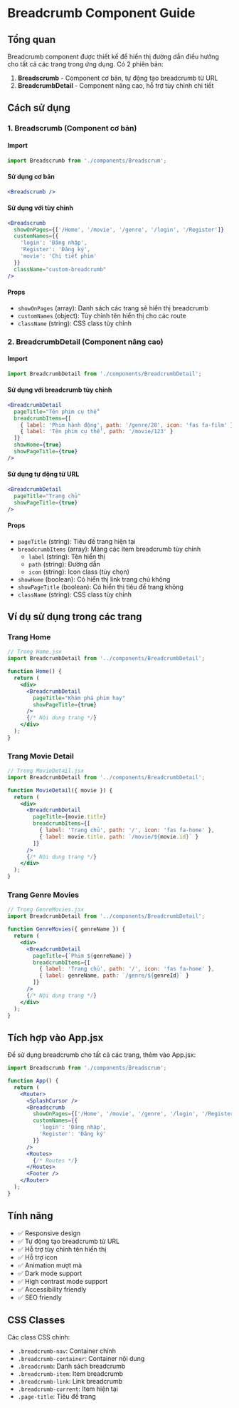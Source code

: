 # Breadcrumb Component Guide

## Tổng quan
Breadcrumb component được thiết kế để hiển thị đường dẫn điều hướng cho tất cả các trang trong ứng dụng. Có 2 phiên bản:

1. **Breadscrumb** - Component cơ bản, tự động tạo breadcrumb từ URL
2. **BreadcrumbDetail** - Component nâng cao, hỗ trợ tùy chỉnh chi tiết

## Cách sử dụng

### 1. Breadscrumb (Component cơ bản)

#### Import
```jsx
import Breadscrumb from './components/Breadscrum';
```

#### Sử dụng cơ bản
```jsx
<Breadscrumb />
```

#### Sử dụng với tùy chỉnh
```jsx
<Breadscrumb 
  showOnPages={['/Home', '/movie', '/genre', '/login', '/Register']}
  customNames={{
    'login': 'Đăng nhập',
    'Register': 'Đăng ký',
    'movie': 'Chi tiết phim'
  }}
  className="custom-breadcrumb"
/>
```

#### Props
- `showOnPages` (array): Danh sách các trang sẽ hiển thị breadcrumb
- `customNames` (object): Tùy chỉnh tên hiển thị cho các route
- `className` (string): CSS class tùy chỉnh

### 2. BreadcrumbDetail (Component nâng cao)

#### Import
```jsx
import BreadcrumbDetail from './components/BreadcrumbDetail';
```

#### Sử dụng với breadcrumb tùy chỉnh
```jsx
<BreadcrumbDetail 
  pageTitle="Tên phim cụ thể"
  breadcrumbItems={[
    { label: 'Phim hành động', path: '/genre/28', icon: 'fas fa-film' },
    { label: 'Tên phim cụ thể', path: '/movie/123' }
  ]}
  showHome={true}
  showPageTitle={true}
/>
```

#### Sử dụng tự động từ URL
```jsx
<BreadcrumbDetail 
  pageTitle="Trang chủ"
  showPageTitle={true}
/>
```

#### Props
- `pageTitle` (string): Tiêu đề trang hiện tại
- `breadcrumbItems` (array): Mảng các item breadcrumb tùy chỉnh
  - `label` (string): Tên hiển thị
  - `path` (string): Đường dẫn
  - `icon` (string): Icon class (tùy chọn)
- `showHome` (boolean): Có hiển thị link trang chủ không
- `showPageTitle` (boolean): Có hiển thị tiêu đề trang không
- `className` (string): CSS class tùy chỉnh

## Ví dụ sử dụng trong các trang

### Trang Home
```jsx
// Trong Home.jsx
import BreadcrumbDetail from '../components/BreadcrumbDetail';

function Home() {
  return (
    <div>
      <BreadcrumbDetail 
        pageTitle="Khám phá phim hay"
        showPageTitle={true}
      />
      {/* Nội dung trang */}
    </div>
  );
}
```

### Trang Movie Detail
```jsx
// Trong MovieDetail.jsx
import BreadcrumbDetail from '../components/BreadcrumbDetail';

function MovieDetail({ movie }) {
  return (
    <div>
      <BreadcrumbDetail 
        pageTitle={movie.title}
        breadcrumbItems={[
          { label: 'Trang chủ', path: '/', icon: 'fas fa-home' },
          { label: movie.title, path: `/movie/${movie.id}` }
        ]}
      />
      {/* Nội dung trang */}
    </div>
  );
}
```

### Trang Genre Movies
```jsx
// Trong GenreMovies.jsx
import BreadcrumbDetail from '../components/BreadcrumbDetail';

function GenreMovies({ genreName }) {
  return (
    <div>
      <BreadcrumbDetail 
        pageTitle={`Phim ${genreName}`}
        breadcrumbItems={[
          { label: 'Trang chủ', path: '/', icon: 'fas fa-home' },
          { label: genreName, path: `/genre/${genreId}` }
        ]}
      />
      {/* Nội dung trang */}
    </div>
  );
}
```

## Tích hợp vào App.jsx

Để sử dụng breadcrumb cho tất cả các trang, thêm vào App.jsx:

```jsx
import Breadscrumb from './components/Breadscrum';

function App() {
  return (
    <Router>
      <SplashCursor />
      <Breadscrumb 
        showOnPages={['/Home', '/movie', '/genre', '/login', '/Register']}
        customNames={{
          'login': 'Đăng nhập',
          'Register': 'Đăng ký'
        }}
      />
      <Routes>
        {/* Routes */}
      </Routes>
      <Footer />
    </Router>
  );
}
```

## Tính năng

- ✅ Responsive design
- ✅ Tự động tạo breadcrumb từ URL
- ✅ Hỗ trợ tùy chỉnh tên hiển thị
- ✅ Hỗ trợ icon
- ✅ Animation mượt mà
- ✅ Dark mode support
- ✅ High contrast mode support
- ✅ Accessibility friendly
- ✅ SEO friendly

## CSS Classes

Các class CSS chính:
- `.breadcrumb-nav`: Container chính
- `.breadcrumb-container`: Container nội dung
- `.breadcrumb`: Danh sách breadcrumb
- `.breadcrumb-item`: Item breadcrumb
- `.breadcrumb-link`: Link breadcrumb
- `.breadcrumb-current`: Item hiện tại
- `.page-title`: Tiêu đề trang 
